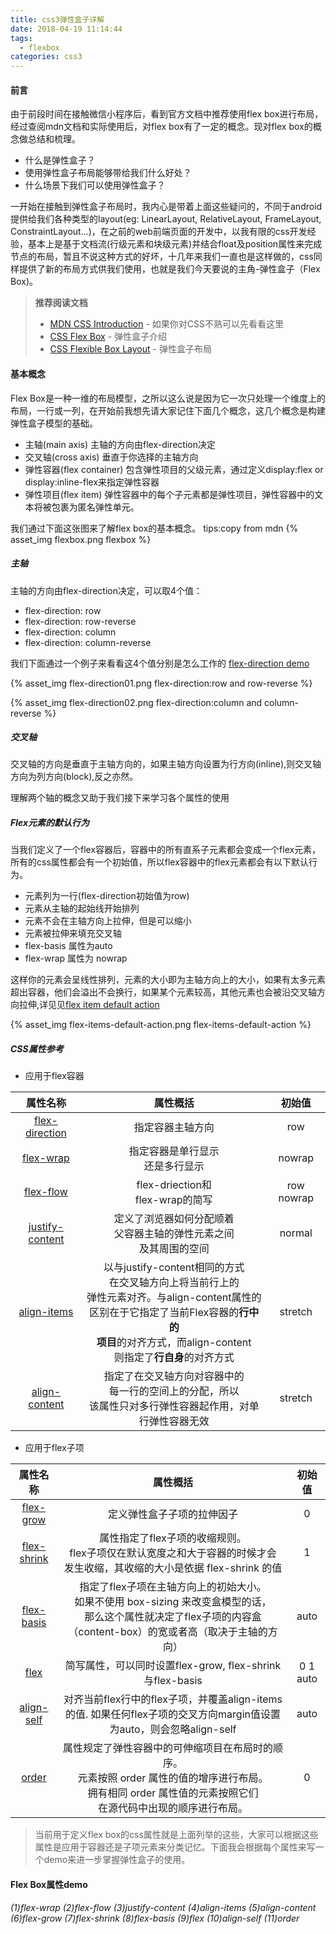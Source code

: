 ```yaml
---
title: css3弹性盒子详解
date: 2018-04-19 11:14:44
tags:
  - flexbox
categories: css3
---
```


#### 前言
由于前段时间在接触微信小程序后，看到官方文档中推荐使用flex box进行布局，经过查阅mdn文档和实际使用后，对flex box有了一定的概念。现对flex box的概念做总结和梳理。

- 什么是弹性盒子？
- 使用弹性盒子布局能够带给我们什么好处？
- 什么场景下我们可以使用弹性盒子？

一开始在接触到弹性盒子布局时，我内心是带着上面这些疑问的，不同于android提供给我们各种类型的layout(eg: LinearLayout, RelativeLayout, FrameLayout, ConstraintLayout...)，在之前的web前端页面的开发中，以我有限的css开发经验，基本上是基于文档流(行级元素和块级元素)并结合float及position属性来完成节点的布局，暂且不说这种方式的好坏，十几年来我们一直也是这样做的，css同样提供了新的布局方式供我们使用，也就是我们今天要说的主角-弹性盒子（Flex Box)。
<!--more-->
> **推荐阅读文档**
> - [MDN CSS Introduction](https://developer.mozilla.org/zh-CN/docs/Learn/CSS/Introduction_to_CSS) - 如果你对CSS不熟可以先看看这里
> - [CSS Flex Box](https://developer.mozilla.org/zh-CN/docs/Learn/CSS/CSS_layout/Flexbox) - 弹性盒子介绍
> - [CSS Flexible Box Layout](https://developer.mozilla.org/zh-CN/docs/Web/CSS/CSS_Flexible_Box_Layout) - 弹性盒子布局

#### 基本概念
Flex Box是一种一维的布局模型，之所以这么说是因为它一次只处理一个维度上的布局，一行或一列，在开始前我想先请大家记住下面几个概念，这几个概念是构建弹性盒子模型的基础。

- 主轴(main axis)
  主轴的方向由flex-direction决定
- 交叉轴(cross axis)
  垂直于你选择的主轴方向
- 弹性容器(flex container)
  包含弹性项目的父级元素，通过定义display:flex or display:inline-flex来指定弹性容器
- 弹性项目(flex item)
  弹性容器中的每个子元素都是弹性项目，弹性容器中的文本将被包裹为匿名弹性单元。

我们通过下面这张图来了解flex box的基本概念。
tips:copy from mdn
{% asset_img flexbox.png flexbox %}

##### 主轴
主轴的方向由flex-direction决定，可以取4个值：

- flex-direction: row
- flex-direction: row-reverse
- flex-direction: column
- flex-direction: column-reverse

我们下面通过一个例子来看看这4个值分别是怎么工作的
[flex-direction demo](https://github.com/llcat/front_end_practice/blob/master/Css/flexo-demo/flex_direction_demo.html) 

{% asset_img flex-direction01.png flex-direction:row and row-reverse %}

{% asset_img flex-direction02.png flex-direction:column and column-reverse %}

##### 交叉轴
交叉轴的方向是垂直于主轴方向的，如果主轴方向设置为行方向(inline),则交叉轴方向为列方向(block),反之亦然。

理解两个轴的概念又助于我们接下来学习各个属性的使用

##### Flex元素的默认行为
当我们定义了一个flex容器后，容器中的所有直系子元素都会变成一个flex元素，所有的css属性都会有一个初始值，所以flex容器中的flex元素都会有以下默认行为。
- 元素列为一行(flex-direction初始值为row)
- 元素从主轴的起始线开始排列
- 元素不会在主轴方向上拉伸，但是可以缩小
- 元素被拉伸来填充交叉轴
- flex-basis 属性为auto
- flex-wrap 属性为 nowrap

这样你的元素会呈线性排列，元素的大小即为主轴方向上的大小，如果有太多元素超出容器，他们会溢出不会换行，如果某个元素较高，其他元素也会被沿交叉轴方向拉伸,详见见[flex item default action](https://github.com/llcat/front_end_practice/blob/master/Css/flexo-demo/flex_items_default_action.html)

{% asset_img flex-items-default-action.png flex-items-default-action %}

##### CSS属性参考

- 应用于flex容器

属性名称|属性概括|初始值
:-:|:-:|:-:
[flex-direction](https://developer.mozilla.org/zh-CN/docs/Web/CSS/flex-direction)|指定容器主轴方向|row
[flex-wrap](https://developer.mozilla.org/zh-CN/docs/Web/CSS/flex-wrap)|指定容器是单行显示<br>还是多行显示|nowrap
[flex-flow](https://developer.mozilla.org/zh-CN/docs/Web/CSS/flex-flow)|flex-driection和<br>flex-wrap的简写|row nowrap
[justify-content](https://developer.mozilla.org/zh-CN/docs/Web/CSS/justify-content)|定义了浏览器如何分配顺着<br>父容器主轴的弹性元素之间<br>及其周围的空间|normal
[align-items](https://developer.mozilla.org/zh-CN/docs/Web/CSS/align-items)|以与justify-content相同的方式<br>在交叉轴方向上将当前行上的<br>弹性元素对齐。与align-content属性的<br>区别在于它指定了当前Flex容器的**行中的<br>项目**的对齐方式，而align-content<br>则指定了**行自身**的对齐方式|stretch
[align-content](https://developer.mozilla.org/zh-CN/docs/Web/CSS/align-content)|指定了在交叉轴方向对容器中的<br>每一行的空间上的分配，所以<br>该属性只对多行弹性容器起作用，对单行弹性容器无效|stretch

- 应用于flex子项

属性名称|属性概括|初始值
:-:|:-:|:-:
[flex-grow](https://developer.mozilla.org/zh-CN/docs/Web/CSS/flex-grow)|定义弹性盒子子项的拉伸因子|0
[flex-shrink](https://developer.mozilla.org/zh-CN/docs/Web/CSS/flex-shrink)|属性指定了flex子项的收缩规则。<br>flex子项仅在默认宽度之和大于容器的时候才会<br>发生收缩，其收缩的大小是依据 flex-shrink 的值|1
[flex-basis]()|指定了flex子项在主轴方向上的初始大小。<br>如果不使用 box-sizing 来改变盒模型的话，<br>那么这个属性就决定了flex子项的内容盒（content-box）的宽或者高（取决于主轴的方向）|auto
[flex](https://developer.mozilla.org/zh-CN/docs/Web/CSS/flex)|简写属性，可以同时设置flex-grow, flex-shrink与flex-basis|0 1 auto
[align-self](https://developer.mozilla.org/zh-CN/docs/Web/CSS/align-self)|对齐当前flex行中的flex子项，并覆盖align-items的值. 如果任何flex子项的交叉方向margin值设置为auto，则会忽略align-self|auto
[order](https://developer.mozilla.org/zh-CN/docs/Web/CSS/order)| 属性规定了弹性容器中的可伸缩项目在布局时的顺序。<br>元素按照 order 属性的值的增序进行布局。<br>拥有相同 order 属性值的元素按照它们<br>在源代码中出现的顺序进行布局。|0

> 当前用于定义flex box的css属性就是上面列举的这些，大家可以根据这些属性是应用于容器还是子项元素来分类记忆。下面我会根据每个属性来写一个demo来进一步掌握弹性盒子的使用。

#### Flex Box属性demo

*(1)flex-wrap*
*(2)flex-flow*
*(3)justify-content*
*(4)align-items*
*(5)align-content*
*(6)flex-grow*
*(7)flex-shrink*
*(8)flex-basis*
*(9)flex*
*(10)align-self*
*(11)order*